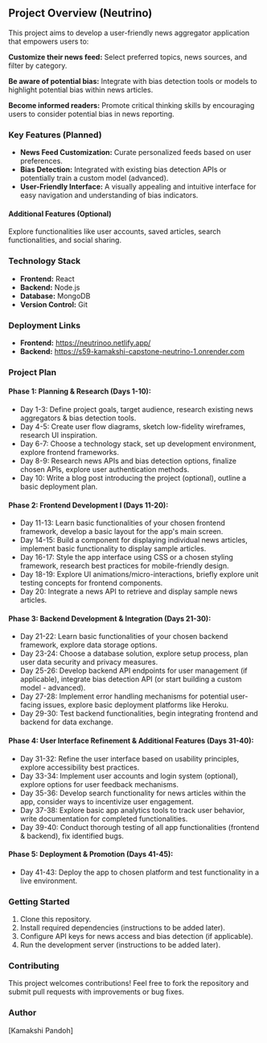 ## Project Overview (Neutrino)

This project aims to develop a user-friendly news aggregator application that empowers users to:

**Customize their news feed:** Select preferred topics, news sources, and filter by category.

**Be aware of potential bias:** Integrate with bias detection tools or models to highlight potential bias within news articles.

**Become informed readers:** Promote critical thinking skills by encouraging users to consider potential bias in news reporting.

### Key Features (Planned)

- **News Feed Customization:** Curate personalized feeds based on user preferences.
- **Bias Detection:** Integrated with existing bias detection APIs or potentially train a custom model (advanced).
- **User-Friendly Interface:** A visually appealing and intuitive interface for easy navigation and understanding of bias indicators.

#### Additional Features (Optional)

Explore functionalities like user accounts, saved articles, search functionalities, and social sharing.

### Technology Stack 

- **Frontend:** React 
- **Backend:** Node.js 
- **Database:** MongoDB
- **Version Control:** Git

### Deployment Links

- **Frontend:** https://neutrinoo.netlify.app/
- **Backend:** https://s59-kamakshi-capstone-neutrino-1.onrender.com

### Project Plan

#### Phase 1: Planning & Research (Days 1-10):

- Day 1-3: Define project goals, target audience, research existing news aggregators & bias detection tools.
- Day 4-5: Create user flow diagrams, sketch low-fidelity wireframes, research UI inspiration.
- Day 6-7: Choose a technology stack, set up development environment, explore frontend frameworks.
- Day 8-9: Research news APIs and bias detection options, finalize chosen APIs, explore user authentication methods.
- Day 10: Write a blog post introducing the project (optional), outline a basic deployment plan.

#### Phase 2: Frontend Development I (Days 11-20):

- Day 11-13: Learn basic functionalities of your chosen frontend framework, develop a basic layout for the app's main screen.
- Day 14-15: Build a component for displaying individual news articles, implement basic functionality to display sample articles.
- Day 16-17: Style the app interface using CSS or a chosen styling framework, research best practices for mobile-friendly design.
- Day 18-19: Explore UI animations/micro-interactions, briefly explore unit testing concepts for frontend components.
- Day 20: Integrate a news API to retrieve and display sample news articles.

#### Phase 3: Backend Development & Integration (Days 21-30):

- Day 21-22: Learn basic functionalities of your chosen backend framework, explore data storage options.
- Day 23-24: Choose a database solution, explore setup process, plan user data security and privacy measures.
- Day 25-26: Develop backend API endpoints for user management (if applicable), integrate bias detection API (or start building a custom model - advanced).
- Day 27-28: Implement error handling mechanisms for potential user-facing issues, explore basic deployment platforms like Heroku.
- Day 29-30: Test backend functionalities, begin integrating frontend and backend for data exchange.

#### Phase 4: User Interface Refinement & Additional Features (Days 31-40):

- Day 31-32: Refine the user interface based on usability principles, explore accessibility best practices.
- Day 33-34: Implement user accounts and login system (optional), explore options for user feedback mechanisms.
- Day 35-36: Develop search functionality for news articles within the app, consider ways to incentivize user engagement.
- Day 37-38: Explore basic app analytics tools to track user behavior, write documentation for completed functionalities.
- Day 39-40: Conduct thorough testing of all app functionalities (frontend & backend), fix identified bugs.

#### Phase 5: Deployment & Promotion (Days 41-45):

- Day 41-43: Deploy the app to chosen platform and test functionality in a live environment.

### Getting Started 

1. Clone this repository.
2. Install required dependencies (instructions to be added later).
3. Configure API keys for news access and bias detection (if applicable).
4. Run the development server (instructions to be added later).

### Contributing

This project welcomes contributions! Feel free to fork the repository and submit pull requests with improvements or bug fixes.

### Author

[Kamakshi Pandoh]
